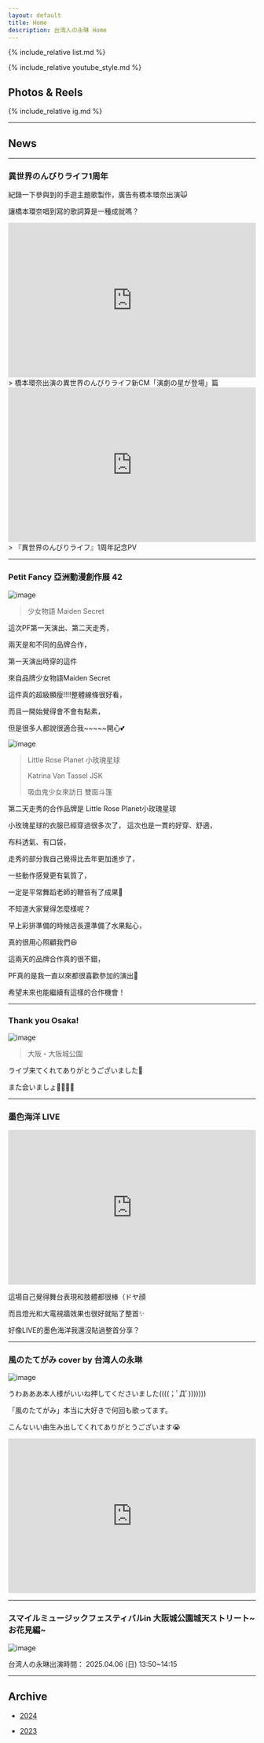 ```yaml
---
layout: default
title: Home
description: 台湾人の永琳 Home
---
```


{% include_relative list.md %}

{% include_relative youtube_style.md %}

## Photos & Reels

{% include_relative ig.md %}

---

## News
---

### 異世界のんびりライフ1周年

紀錄一下參與到的手遊主題歌製作，廣告有橋本環奈出演🙀

讓橋本環奈唱到寫的歌詞算是一種成就嗎？

<iframe width="100%" height="315" src="https://www.youtube.com/embed/GvO1zJRExtY" frameborder="0" allow="accelerometer; autoplay; clipboard-write; encrypted-media; gyroscope; picture-in-picture" allowfullscreen></iframe>
> 橋本環奈出演の異世界のんびりライフ新CM「演劇の星が登場」篇

<iframe width="100%" height="315" src="https://www.youtube.com/embed/v-p_nU694f8" frameborder="0" allow="accelerometer; autoplay; clipboard-write; encrypted-media; gyroscope; picture-in-picture" allowfullscreen></iframe>
> 『異世界のんびりライフ』1周年記念PV

---

### Petit Fancy 亞洲動漫創作展 42

![image](https://drive.google.com/thumbnail?id=1Nh4du98_XiZh3aP-vRKJkAlGY44wTw3x&sz=w1000)

> 少女物語 Maiden Secret

這次PF第一天演出、第二天走秀，

兩天是和不同的品牌合作，

第一天演出時穿的這件

來自品牌少女物語Maiden Secret

這件真的超級顯瘦!!!!整體線條很好看，

而且一開始覺得會不會有點素，

但是很多人都說很適合我~~~~~開心💕

![image](https://drive.google.com/thumbnail?id=1-CAa0dz589ltMhhh-vRC6SFJ8tMFL_6y&sz=w1000)

> Little Rose Planet 小玫瑰星球
>
> Katrina Van Tassel JSK
>
> 吸血鬼少女來訪日 雙面斗篷

第二天走秀的合作品牌是 Little Rose Planet小玫瑰星球

小玫瑰星球的衣服已經穿過很多次了，
這次也是一貫的好穿、舒適，

布料透氣、有口袋，

走秀的部分我自己覺得比去年更加進步了，

一些動作感覺更有氣質了，

一定是平常舞蹈老師的鞭笞有了成果🤣

不知道大家覺得怎麼樣呢？

早上彩排準備的時候店長還準備了水果點心，

真的很用心照顧我們😆

這兩天的品牌合作真的很不錯，

PF真的是我一直以來都很喜歡參加的演出🥺

希望未來也能繼續有這樣的合作機會！

---
### Thank you Osaka!

![image](https://drive.google.com/thumbnail?id=1E5b3FmX3WpNM-jF1NtO00l8ht4xeaD1T&sz=w1000)

> 大阪・大阪城公園

ライブ来てくれてありがとうございました🌸

また会いましょ👋🏻🇯🇵

---
### 墨色海洋 LIVE

<iframe width="100%" height="315" src="https://www.youtube.com/embed/zEcY2Y61wI8" frameborder="0" allow="accelerometer; autoplay; clipboard-write; encrypted-media; gyroscope; picture-in-picture" allowfullscreen></iframe>

這場自己覺得舞台表現和肢體都很棒（ドヤ顔

而且燈光和大電視牆效果也很好就貼了整首✨

好像LIVE的墨色海洋我還沒貼過整首分享？

---
### 風のたてがみ cover by 台湾人の永琳

![image](https://drive.google.com/thumbnail?id=1kbukCguCnX8WAsEPbpDxq1N2CrnD2nge&sz=w1000)

うわあああ本人様がいいね押してくださいました((((；ﾟДﾟ)))))))

「風のたてがみ」本当に大好きで何回も歌ってます。

こんないい曲生み出してくれてありがとうございます😭

<iframe width="100%" height="315" src="https://www.youtube.com/embed/zjzPWcKWVQU" frameborder="0" allow="accelerometer; autoplay; clipboard-write; encrypted-media; gyroscope; picture-in-picture" allowfullscreen></iframe>

---

### スマイルミュージックフェスティバルin 大阪城公園城天ストリート~お花見編~

![image](https://drive.google.com/thumbnail?id=1ZdceF_jIJ8lEnIxVkVfBjaL0WMLvkxvr&sz=w1000)

台湾人の永琳出演時間：
2025.04.06 (日) 13:50~14:15

---
## Archive

- [2024](archive_2024.md)

- [2023](archive_2023.md)
